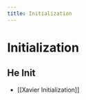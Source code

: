 ```yaml
---
title: Initialization
---
```


# Initialization

## He Init

- [[Xavier Initialization]]












